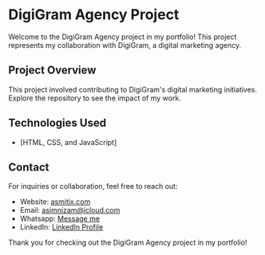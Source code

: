 # DigiGram Agency Project

Welcome to the DigiGram Agency project in my portfolio! This project represents my collaboration with DigiGram, a digital marketing agency.

## Project Overview

This project involved contributing to DigiGram's digital marketing initiatives. Explore the repository to see the impact of my work.

## Technologies Used

- [HTML, CSS, and JavaScript]


## Contact

For inquiries or collaboration, feel free to reach out:

- Website: [asmitix.com](https://asim.asmitix.com)
- Email: [asimnizam@icloud.com](mailto:asimnizam@icloud.com)
- Whatsapp: [Message me](https://wa.link/lpu5g2)
- LinkedIn: [LinkedIn Profile](https://www.linkedin.com/in/asim-nizam-77668995/)

Thank you for checking out the DigiGram Agency project in my portfolio!

